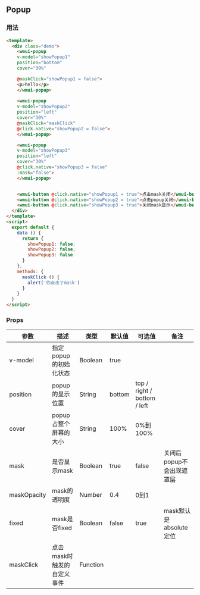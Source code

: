 ## Popup

### 用法

```html
<template>
  <div class="demo">
    <wmui-popup 
    v-model="showPopup1" 
    position="bottom" 
    cover="30%"

    @maskClick="showPopup1 = false">
    <p>hello</p>
    </wmui-popup>
    
    <wmui-popup 
    v-model="showPopup2" 
    position="left"
    cover="30%" 
    @maskClick="maskClick"
    @click.native="showPopup2 = false">
    </wmui-popup>

    <wmui-popup 
    v-model="showPopup3" 
    position="left" 
    cover="30%"
    @click.native="showPopup3 = false"
    :mask="false">
    </wmui-popup>


    <wmui-button @click.native="showPopup1 = true">点击mask关闭</wmui-button>
    <wmui-button @click.native="showPopup2 = true">点击popup关闭</wmui-button>
    <wmui-button @click.native="showPopup3 = true">关闭mask显示</wmui-button>
  </div>
</template>
<script>
  export default {
    data () {
      return {
        showPopup1: false,
        showPopup2: false,
        showPopup3: false
      }
    },
    methods: {
      maskClick () {
        alert('你点击了mask')
      }
    }
  }
</script>


```

### Props

| 参数 | 描述 | 类型 | 默认值 | 可选值 | 备注 |
|------|-----|------|--------|-------| ---- |
| v-model  | 指定popup的初始化状态 | Boolean | true |
| position  | popup的显示位置 | String | bottom | top / right / bottom / left | 
| cover | popup占整个屏幕的大小 | String | 100% | 0%到100%|
| mask | 是否显示mask | Boolean | true | false | 关闭后popup不会出现遮罩层 |
| maskOpacity | mask的透明度 | Number | 0.4 | 0到1 |
| fixed | mask是否fixed | Boolean | false | true | mask默认是absolute定位 |
| maskClick | 点击mask时触发的自定义事件 | Function |